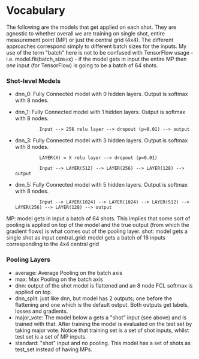 # Vocabulary
The following are the models that get applied on each shot. They are agnostic to whether overall we are training on single shot,
entire measurement point (MP) or just the central grid (4x4).
The different approaches correspond simply to different batch sizes for the inputs. My use of the term "batch" here is not to be 
confused with TensorFlow usage - i.e. model.fit(batch_size=x) - if the model gets in input the entire MP then _one_ input (for TensorFlow)
is going to be a batch of 64 shots.

### Shot-level Models
* dnn_0: Fully Connected model with 0 hidden layers. Output is softmax with 8 nodes.
* dnn_1: Fully Connected model with 1 hidden layers. Output is softmax with 8 nodes.

	           Input --> 256 relu layer --> dropout (p=0.01) --> output
* dnn_3: Fully Connected model with 3 hidden layers. Output is softmax with 8 nodes. 

	           LAYER(X) = X relu layer --> dropout (p=0.01)
	
	           Input --> LAYER(512) --> LAYER(256) --> LAYER(128) --> output
* dnn_5: Fully Connected model with 5 hidden layers. Output is softmax with 8 nodes.

	           Input --> LAYER(1024) --> LAYER(1024) --> LAYER(512) --> LAYER(256) --> LAYER(128) --> output



MP: model gets in input a batch of 64 shots. This implies that some sort of pooling is applied on top of the model and the true
	output (from which the gradient flows) is what comes out of the pooling layer.
shot: model gets a single shot as input
central_grid: model gets a batch of 16 inputs corresponding to the 4x4 central grid



### Pooling Layers
* average: Average Pooling on the batch axis
* max: Max Pooling on the batch axis
* dnn: output of the shot model is flattened and an 8 node FCL softmax is applied on top.
* dnn_split: just like dnn, but model has 2 outputs; one before the flattening and one which is the default output. Both outputs
	get labels, losses and gradients.
* major_vote: The model below a gets a "shot" input (see above) and is trained with that. After training the model is evaluated on the test
	set by taking major vote. Notice that training set is a set of shot inputs, whilst test set is a set of MP inputs.
* standard: "shot" input and no pooling. This model has a set of shots as test_set instead of having MPs.
